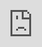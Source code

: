 ```yaml
---
title: "Cara Beli Koin TikTok Murah: Panduan Lengkap dan Aman"
date: 2023-07-01
categories: 
  - "teknologi"
tags: 
  - "beli-koin-tiktok"
  - "harga-koin-tiktok"
  - "koin-tiktok"
  - "media-sosial"
  - "platform-koin-tiktok"
  - "tips-beli-koin-tiktok"
---
```


**Cara beli koin tiktok murah** - Ngaku deh, siapa sih yang nggak kepengen punya banyak koin TikTok? Biar bisa ngasih hadiah ke idola, ikutan live, dan nyalain efek kece di video. Tapi, ngeluarin duit banyak buat beli koin? Hmm, mending cari cara yang lebih hemat dong! Tenang, ada kok trik jitu beli koin TikTok murah tanpa nguras dompet.

Simak aja panduan lengkapnya di sini!

Artikel ini bakal ngebahas semua hal yang perlu kamu ketahui tentang cara beli koin TikTok murah, mulai dari platform penjualan, tips hemat, sampai kegunaan koin TikTok. Dijamin, kamu bakal jadi ahli beli koin TikTok dalam waktu singkat!

## Cara Membeli Koin TikTok

Siapa sih yang nggak pengen jadi TikTokers hits? Selain konten yang menarik, kamu juga butuh koin TikTok untuk memberikan hadiah kepada kreator favoritmu. Koin TikTok bisa kamu dapatkan dengan melakukan pembelian melalui aplikasi atau website. Penasaran gimana caranya? Yuk, simak penjelasan lengkapnya di bawah ini!

### Membeli Koin TikTok Melalui Aplikasi, Cara beli koin tiktok murah

Cara membeli koin TikTok melalui aplikasi sangat mudah, lho. Ikuti langkah-langkah berikut:

1. Buka aplikasi TikTok dan masuk ke akunmu.

3. Tap ikon profil di bagian kanan bawah layar.

5. Pilih menu "Saldo" atau "Koin".

7. Pilih jumlah koin yang ingin kamu beli.

9. Pilih metode pembayaran yang kamu inginkan.

11. Konfirmasi pembelian dan selesai!

### Membeli Koin TikTok Melalui Website

Jika kamu lebih nyaman membeli koin TikTok melalui website, kamu bisa mengikuti langkah-langkah berikut:

1. Buka situs web TikTok dan masuk ke akunmu.

3. Klik menu "Saldo" atau "Koin".

5. Pilih jumlah koin yang ingin kamu beli.

7. Pilih metode pembayaran yang kamu inginkan.

9. Konfirmasi pembelian dan selesai!

### Metode Pembayaran untuk Membeli Koin TikTok

TikTok menyediakan berbagai metode pembayaran untuk memudahkan kamu membeli koin, antara lain:

- Kartu kredit/debit

- Dompet digital (GoPay, OVO, Dana, ShopeePay)

- Transfer bank

### Nominal Koin TikTok dan Harga

Berikut tabel yang menunjukkan nominal koin TikTok dan harga yang setara dalam mata uang lokal (contoh):

| Nominal Koin | Harga (IDR) |
| --- | --- |
| 100 Koin | Rp 10.000 |
| 500 Koin | Rp 50.000 |
| 1.000 Koin | Rp 100.000 |
| 5.000 Koin | Rp 500.000 |
| 10.000 Koin | Rp 1.000.000 |

## Platform Penjualan Koin TikTok Murah

![Cara beli koin tiktok murah](images/How-To-Buy-TikTok-Coins-Cheaper-768x466-1.jpg "Tiktok coins hack gadgetswright buy")

Ngaku aja, siapa sih yang gak pengen punya banyak koin TikTok? Koin TikTok ini bisa kamu gunakan untuk berbagai keperluan, mulai dari nge-gift ke idola kamu, beli efek-efek keren di live, hingga mengaktifkan fitur-fitur eksklusif di TikTok. Tapi, beli koin TikTok langsung di aplikasi TikTok, harganya bisa bikin dompet kamu menjerit.

Bingung mau beli koin TikTok murah? Tenang, ada banyak cara! Kamu bisa coba manfaatkan fitur TikTok yang memungkinkan kamu untuk mendapatkan uang dengan menonton video, lho. Kamu bisa coba cari tahu caranya [di sini](https://ajiekusumadhany.com/cara-mendapatkan-uang-dari-tiktok-dengan-menonton-video/). Nah, uang yang kamu dapatkan bisa kamu gunakan untuk membeli koin TikTok dan mendukung konten kreator favoritmu.

Sambil nonton video seru, kamu bisa sekalian nabung buat beli koin TikTok, kan?

Tenang, ada beberapa platform online yang menjual koin TikTok dengan harga lebih murah! Kamu bisa dapetin koin TikTok dengan harga miring, tapi tetap aman dan terpercaya. Penasaran?

### Platform Penjualan Koin TikTok Murah

Platform penjualan koin TikTok murah biasanya menawarkan harga yang lebih rendah daripada di aplikasi TikTok. Hal ini dikarenakan mereka mendapatkan koin TikTok dengan cara bulk dan menjualnya kembali dengan harga yang lebih kompetitif. Beberapa platform ini bahkan menawarkan bonus tambahan seperti cashback atau diskon untuk pembelian tertentu.

Tapi, perlu diingat, ada beberapa hal yang perlu kamu perhatikan sebelum membeli koin TikTok di platform online.

### Keuntungan dan Kekurangan Membeli Koin TikTok di Platform Online

- **Keuntungan**

- Harga lebih murah dibandingkan dengan di aplikasi TikTok.

- Tersedia berbagai metode pembayaran yang mudah dan aman.

- Ada bonus tambahan seperti cashback atau diskon.

- Proses pembelian yang cepat dan mudah.

- **Kekurangan**

- Risiko penipuan, pastikan kamu memilih platform yang terpercaya.

- Terkadang proses verifikasi akun dan pembelian bisa lebih lama.

- Beberapa platform mungkin memiliki batas minimal pembelian.

### Perbandingan Harga Koin TikTok di Berbagai Platform

| Platform | Harga 10.000 Koin | Bonus | Metode Pembayaran |
| --- | --- | --- | --- |
| Tokopedia | Rp 100.000 | Cashback 5% | Transfer bank, GoPay, OVO, ShopeePay |
| Bukalapak | Rp 95.000 | Diskon 10% untuk pembelian pertama | Transfer bank, Dana, OVO, ShopeePay |
| Shopee | Rp 98.000 | Voucher diskon | ShopeePay, transfer bank |

Perlu diingat, harga koin TikTok di platform online bisa berubah sewaktu-waktu. Pastikan kamu selalu mengecek harga terbaru sebelum membeli.

### Cara Membeli Koin TikTok di Platform Online

Proses pembelian koin TikTok di platform online umumnya mudah dan cepat. Berikut langkah-langkahnya:

1. Pilih platform online yang terpercaya dan menawarkan harga yang kompetitif.

3. Buat akun di platform tersebut jika belum memiliki akun.

5. Cari produk "koin TikTok" di platform tersebut.

7. Pilih nominal koin TikTok yang ingin kamu beli.

9. Masukkan informasi akun TikTok kamu, biasanya berupa ID TikTok atau username.

11. Pilih metode pembayaran yang kamu inginkan.

13. Konfirmasi pembelian dan selesaikan pembayaran.

15. Koin TikTok akan otomatis masuk ke akun TikTok kamu dalam waktu beberapa menit hingga beberapa jam.

Sebelum membeli, pastikan kamu membaca dengan teliti syarat dan ketentuan platform tersebut. Pastikan juga platform tersebut memiliki sistem keamanan yang terjamin untuk melindungi data pribadi kamu.

Bingung mau beli koin TikTok murah? Tenang, banyak platform yang jual koin dengan harga bersahabat. Tapi, gimana kalau akun TikTok kamu tiba-tiba hilang? Jangan panik! Kamu bisa coba cara mengembalikan akun TikTok yang hilang [di sini](https://ajiekusumadhany.com/cara-mengembalikan-akun-tiktok-yang-hilang/). Setelah akun kamu kembali, langsung deh beli koin TikTok untuk mendukung konten favoritmu.

## Tips Membeli Koin TikTok Murah

Siapa sih yang nggak mau beli koin TikTok murah? Apalagi buat kamu yang suka nge-gift, nge-boost video, atau mau dapetin fitur keren di TikTok. Nah, buat kamu yang lagi cari cara beli koin TikTok dengan harga lebih miring, simak tips dan triknya berikut ini, ya!

### Manfaatkan Promo dan Diskon

TikTok sering banget ngeluarin promo dan diskon buat pembelian koin, lho. Ini bisa jadi kesempatan emas buat kamu yang mau beli koin dengan harga lebih murah. Biasanya, promo ini diumumkan di akun resmi TikTok atau di platform penjualan koin TikTok.

- Pantau akun resmi TikTok, baik di aplikasi maupun media sosial lainnya, untuk informasi terbaru tentang promo dan diskon. Biasanya, mereka akan ngasih tahu kapan promo berlaku dan apa aja keuntungan yang bisa kamu dapetin.

- Cek platform penjualan koin TikTok, seperti Google Play Store atau App Store, untuk informasi promo dan diskon. Biasanya, mereka juga akan ngasih tahu kamu promo dan diskon yang lagi berlaku di platform mereka.

### Cari Voucher dan Kode Promo

Selain promo dan diskon, kamu juga bisa dapetin koin TikTok murah dengan memanfaatkan voucher dan kode promo. Biasanya, voucher dan kode promo ini bisa kamu dapetin dari:

- **Akun resmi TikTok**: Akun resmi TikTok sering banget bagi-bagi voucher dan kode promo buat para penggunanya. Kamu bisa follow akun resmi TikTok di media sosial atau pantau postingan mereka di aplikasi TikTok.

- **Platform penjualan koin TikTok**: Platform penjualan koin TikTok juga sering ngeluarin voucher dan kode promo buat para penggunanya. Kamu bisa cek di aplikasi Google Play Store atau App Store atau website mereka untuk informasi terbaru tentang voucher dan kode promo.

- **Influencer dan content creator**: Beberapa influencer dan content creator TikTok juga sering bagi-bagi voucher dan kode promo buat para pengikutnya. Kamu bisa follow mereka di TikTok atau di media sosial lainnya untuk informasi terbaru tentang voucher dan kode promo.

### Manfaatkan Program Referral

Program referral TikTok bisa jadi cara yang efektif buat dapetin koin TikTok murah. Dengan program referral, kamu bisa ngundang teman kamu buat bergabung di TikTok dan dapetin koin gratis. Caranya gampang banget, nih:

- **Bagikan kode referral kamu**: Kode referral kamu bisa kamu temukan di pengaturan akun TikTok kamu. Bagikan kode referral kamu ke teman-teman kamu melalui pesan, media sosial, atau email.

- **Dapatkan koin gratis**: Setiap teman kamu yang berhasil mendaftar TikTok menggunakan kode referral kamu, kamu akan dapetin koin gratis. Jumlah koin yang kamu dapetin bisa beda-beda, tergantung program referral yang berlaku.

## Kegunaan Koin TikTok

![Tiktok recharge coins buy kare](images/how-to-get-cheap-tiktok-coins.jpg "Tiktok recharge coins buy kare")

Siapa sih yang gak kenal TikTok? Aplikasi berbagi video pendek ini udah jadi bagian dari kehidupan sehari-hari banyak orang. Selain buat nge-scroll video lucu dan menghibur, TikTok juga punya fitur menarik yang bisa kamu gunakan buat mendukung kreator favoritmu, yaitu koin TikTok.

Nah, koin TikTok ini bisa kamu beli dengan berbagai metode pembayaran dan punya banyak kegunaan di dalam aplikasi. Penasaran apa aja kegunaan koin TikTok? Yuk, simak penjelasan lengkapnya di bawah ini!

### Mendukung Konten Kreator

Salah satu kegunaan utama koin TikTok adalah untuk mendukung konten kreator yang kamu suka. Koin TikTok bisa kamu gunakan untuk memberikan hadiah virtual berupa "gift" kepada kreator. Setiap gift memiliki nilai koin yang berbeda-beda, dan makin mahal gift-nya, makin besar rasa apresiasimu terhadap konten kreator tersebut.

Mau beli koin TikTok murah? Tenang, banyak cara! Tapi sebelum itu, pernah dengar cara ambil uang di kalkulator TikTok? [Cara mengambil uang di kalkulator TikTok](https://ajiekusumadhany.com/cara-mengambil-uang-di-kalkulator-tiktok/) ini ternyata banyak dicari orang, lho! Tapi, kalau kamu mau beli koin TikTok murah, kamu bisa cari di platform jual beli online atau cek promo yang ada di aplikasi TikTok sendiri.

Biar makin hemat, manfaatkan voucher atau cashback yang ditawarkan, ya!

- Gift virtual ini akan ditampilkan di live streaming kreator, sehingga bisa dilihat oleh semua penonton. Ini jadi bukti nyata bahwa kamu nge-support konten kreator tersebut.

- Kreator bisa menukarkan gift virtual yang mereka terima dengan uang tunai. Semakin banyak gift yang mereka dapatkan, semakin besar penghasilan mereka dari TikTok.

### Membeli Hadiah Virtual

Selain untuk mendukung kreator, koin TikTok juga bisa kamu gunakan untuk membeli hadiah virtual yang bisa kamu kirim ke teman atau orang yang kamu kenal di TikTok. Hadiah virtual ini bisa berupa stiker, animasi, atau efek visual yang bisa kamu gunakan untuk mempercantik video kamu.

- Beberapa hadiah virtual bahkan bisa dipersonalisasi dengan menambahkan pesan atau ucapan khusus.

- Kamu bisa menggunakan hadiah virtual untuk menunjukkan rasa sayang, apresiasi, atau sekedar buat seru-seruan.

### Membuat Live Streaming Lebih Menarik

Koin TikTok juga bisa kamu gunakan untuk membeli efek visual dan fitur menarik lainnya yang bisa kamu gunakan di live streaming. Fitur ini bisa membuat live streaming kamu lebih interaktif dan menarik bagi penonton.

- Kamu bisa menggunakan efek visual untuk menambahkan suasana baru dan menghibur di live streaming.

- Beberapa fitur live streaming juga bisa kamu gunakan untuk berinteraksi dengan penonton, misalnya dengan memberikan hadiah kepada penonton yang aktif.

> "Gue suka banget beli koin TikTok buat ngasih gift ke kreator yang gue suka. Selain bisa nunjukin rasa support, gue juga seneng bisa ngeliat mereka seneng dapet gift dari gue."
> 
> > \[Nama Pengguna TikTok\]

## Pertimbangan Sebelum Membeli Koin TikTok

![Cara beli koin tiktok murah](images/fafb920d1faf3fb7eb0b115c9e2c73cd.jpg "Tik")

Membeli koin TikTok memang bisa jadi cara seru untuk mendukung konten kreator favoritmu dan meningkatkan visibilitas akunmu. Tapi, tunggu dulu! Sebelum kamu buru-buru klik tombol “beli”, ada beberapa hal penting yang perlu kamu pertimbangkan. Pilih platform yang tepat, waspadai potensi penipuan, dan kenali risikonya.

Ingat, keamanan dan kepuasanmu adalah prioritas utama!

### Memilih Platform Penjualan Koin TikTok yang Terpercaya

Jangan asal pilih platform untuk membeli koin TikTok! Pilih platform yang terpercaya dan memiliki reputasi baik. Ada banyak platform penjualan koin TikTok di luar sana, tapi nggak semua aman dan terpercaya. Kamu harus jeli memilih platform yang benar-benar aman dan terpercaya.

### Tips Menghindari Penipuan Saat Membeli Koin TikTok

Penipuan di dunia digital semakin canggih. Kamu harus pintar-pintar menghindari jebakannya, terutama saat membeli koin TikTok. Berikut beberapa tips yang bisa kamu ikuti:

- Selalu cek reputasi platform dan penjual. Baca review dari pengguna lain untuk memastikan platform dan penjual tersebut aman dan terpercaya.
- Perhatikan harga koin TikTok yang ditawarkan. Jangan tergiur dengan harga yang terlalu murah, karena bisa jadi itu adalah penipuan. Harga koin TikTok yang terlalu murah bisa jadi indikasi bahwa platform tersebut menjual koin TikTok yang tidak sah atau bahkan hasil curian.
    

- Hindari membeli koin TikTok dari sumber yang tidak jelas. Pilih platform yang resmi dan terpercaya, dan pastikan platform tersebut memiliki sistem keamanan yang baik.
- Selalu periksa detail transaksi dan pastikan kamu memahami semua ketentuan yang berlaku. Jangan asal klik tombol “beli” tanpa membaca detail transaksi dan ketentuan yang berlaku. Hal ini penting untuk menghindari penipuan dan memastikan bahwa kamu membeli koin TikTok dengan aman dan nyaman.
    

### Risiko Membeli Koin TikTok dari Sumber yang Tidak Jelas

Membeli koin TikTok dari sumber yang tidak jelas bisa berujung pada kerugian. Kamu bisa kehilangan uang, akun TikTok kamu bisa diblokir, atau bahkan data pribadi kamu bisa dicuri. Jangan sampai kamu menyesal di kemudian hari karena membeli koin TikTok dari sumber yang tidak jelas.

### Tips Keamanan dalam Membeli Koin TikTok

| No. | Tips Keamanan | Keterangan |
| --- | --- | --- |
| 1. | Pilih platform yang terpercaya | Cari platform yang memiliki reputasi baik dan sistem keamanan yang kuat. |
| 2. | Perhatikan harga koin TikTok yang ditawarkan | Hindari harga yang terlalu murah, karena bisa jadi itu adalah penipuan. |
| 3. | Baca review dari pengguna lain | Review dari pengguna lain bisa memberikan gambaran tentang platform dan penjual tersebut. |
| 4. | Selalu periksa detail transaksi | Pastikan kamu memahami semua ketentuan yang berlaku sebelum melakukan transaksi. |
| 5. | Jangan berikan data pribadi yang tidak diperlukan | Hindari memberikan data pribadi yang tidak diperlukan saat melakukan transaksi. |

<iframe style="position: absolute; top: 0; left: 0; width: 100%; height: 100%;" title="Cara Top Up Koin TikTok Murah Terbaru 2023 || Beli Koin Tiktok Pakai Dana" frameborder="0" allow="accelerometer; autoplay; clipboard-write; encrypted-media; gyroscope; picture-in-picture; web-share" allowfullscreen src="https://www.youtube.com/embed/fu0MvUUy8sY?feature=oembed"></iframe>

## Ringkasan Penutup: Cara Beli Koin Tiktok Murah

Jadi, udah nggak bingung lagi kan cara beli koin TikTok murah? Ingat, belilah koin dari platform terpercaya dan jangan tergiur harga murah yang nggak jelas. Pastikan kamu menikmati pengalaman TikTok yang lebih seru dengan koin yang kamu beli, dan jangan lupa explore berbagai fitur menarik di TikTok, ya!

## Daftar Pertanyaan Populer

**Kenapa harus beli koin TikTok?**

Koin TikTok bisa kamu gunakan untuk mendukung kreator favorit, membeli hadiah virtual, dan membuka fitur menarik di TikTok.

**Apakah ada batas minimal pembelian koin TikTok?**

Ya, biasanya ada batas minimal pembelian koin TikTok, bervariasi tergantung platform penjualnya.

**Bagaimana cara mengembalikan koin TikTok?**

Sayangnya, koin TikTok tidak bisa dikembalikan. Pastikan kamu membeli koin dengan bijak.
